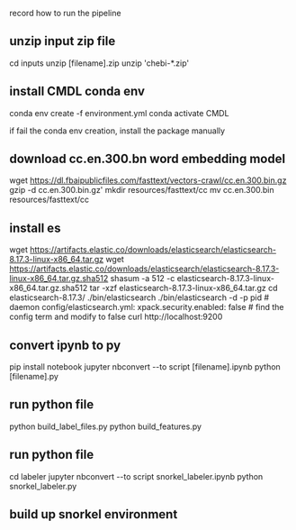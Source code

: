 record how to run the pipeline

## unzip input zip file
cd inputs
unzip [filename].zip
unzip 'chebi-*.zip'

## install CMDL conda env
conda env create -f environment.yml
conda activate CMDL

if fail the conda env creation, install the package manually

## download cc.en.300.bn word embedding model
wget https://dl.fbaipublicfiles.com/fasttext/vectors-crawl/cc.en.300.bin.gz
gzip -d cc.en.300.bin.gz'
mkdir resources/fasttext/cc
mv cc.en.300.bin resources/fasttext/cc

## install es
wget https://artifacts.elastic.co/downloads/elasticsearch/elasticsearch-8.17.3-linux-x86_64.tar.gz
wget https://artifacts.elastic.co/downloads/elasticsearch/elasticsearch-8.17.3-linux-x86_64.tar.gz.sha512
shasum -a 512 -c elasticsearch-8.17.3-linux-x86_64.tar.gz.sha512 
tar -xzf elasticsearch-8.17.3-linux-x86_64.tar.gz
cd elasticsearch-8.17.3/ 
./bin/elasticsearch
./bin/elasticsearch -d -p pid # daemon
config/elasticsearch.yml: xpack.security.enabled: false # find the config term and modify to false
curl http://localhost:9200

## convert ipynb to py
pip install notebook
jupyter nbconvert --to script [filename].ipynb
python [filename].py

## run python file
python build_label_files.py
python build_features.py

## run python file
cd labeler
jupyter nbconvert --to script snorkel_labeler.ipynb
python snorkel_labeler.py

## build up snorkel environment

